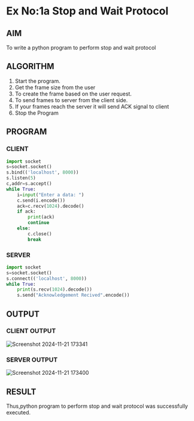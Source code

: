 # Ex No:1a  Stop and Wait Protocol

## AIM 
To write a python program to perform stop and wait protocol
## ALGORITHM
1. Start the program.
2. Get the frame size from the user
3. To create the frame based on the user request.
4. To send frames to server from the client side.
5. If your frames reach the server it will send ACK signal to client
6. Stop the Program
## PROGRAM
### CLIENT
```py
import socket
s=socket.socket()
s.bind(('localhost', 8000))
s.listen(5)
c,addr=s.accept()
while True:
    i=input("Enter a data: ")
    c.send(i.encode())
    ack=c.recv(1024).decode()
    if ack:
        print(ack)
        continue
    else:
        c.close()
        break

```
### SERVER
```py
import socket
s=socket.socket()
s.connect(('localhost', 8000))
while True:
    print(s.recv(1024).decode())
    s.send("Acknowledgement Recived".encode())

```
## OUTPUT
### CLIENT OUTPUT
![Screenshot 2024-11-21 173341](https://github.com/user-attachments/assets/76ea72f2-95ba-4db1-a1c6-13b29f38a661)

### SERVER OUTPUT
![Screenshot 2024-11-21 173400](https://github.com/user-attachments/assets/b9ea4207-ddb9-49d7-91aa-bbaa1801ff04)


## RESULT

Thus,python program to perform stop and wait protocol was successfully executed.

